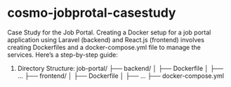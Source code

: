 # cosmo-jobprotal-casestudy
Case Study for the Job Portal.
Creating a Docker setup for a job portal application using Laravel (backend) and React.js (frontend) involves creating Dockerfiles and a docker-compose.yml file to manage the services. Here’s a step-by-step guide:

1. Directory Structure:
  job-portal/
    ├── backend/
    │   ├── Dockerfile
    │   ├── ...
    ├── frontend/
    │   ├── Dockerfile
    │   ├── ...
    ├── docker-compose.yml

